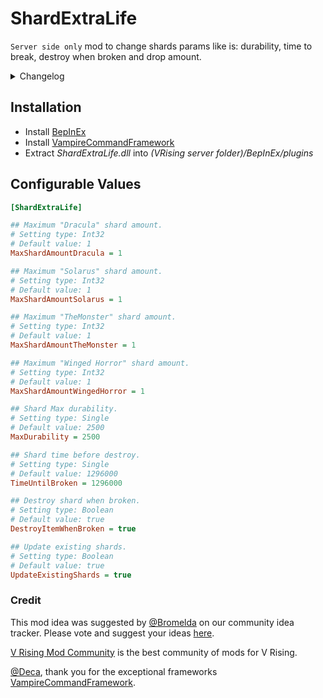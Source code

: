 # ShardExtraLife
`Server side only` mod to change shards params like is: durability, time to break, destroy when broken and drop amount. 
<details>
<summary>Changelog</summary>
`0.0.1`
- Initial public release of the mod
</details>

## Installation
* Install [BepInEx](https://v-rising.thunderstore.io/package/BepInEx/BepInExPack_V_Rising/)
* Install [VampireCommandFramework](https://v-rising.thunderstore.io/package/deca/VampireCommandFramework/)
* Extract _ShardExtraLife.dll_ into _(VRising server folder)/BepInEx/plugins_

## Configurable Values
```ini
[ShardExtraLife]

## Maximum "Dracula" shard amount.
# Setting type: Int32
# Default value: 1
MaxShardAmountDracula = 1

## Maximum "Solarus" shard amount.
# Setting type: Int32
# Default value: 1
MaxShardAmountSolarus = 1

## Maximum "TheMonster" shard amount.
# Setting type: Int32
# Default value: 1
MaxShardAmountTheMonster = 1

## Maximum "Winged Horror" shard amount.
# Setting type: Int32
# Default value: 1
MaxShardAmountWingedHorror = 1

## Shard Max durability.
# Setting type: Single
# Default value: 2500
MaxDurability = 2500

## Shard time before destroy.
# Setting type: Single
# Default value: 1296000
TimeUntilBroken = 1296000

## Destroy shard when broken.
# Setting type: Boolean
# Default value: true
DestroyItemWhenBroken = true

## Update existing shards.
# Setting type: Boolean
# Default value: true
UpdateExistingShards = true

```

### Credit

This mod idea was suggested by [@Bromelda](https://ideas.vrisingmods.com/posts/112/shard-replenish-mod) on our community idea tracker. Please vote and suggest your ideas [here](https://ideas.vrisingmods.com/).

[V Rising Mod Community](https://discord.gg/vrisingmods) is the best community of mods for V Rising.

[@Deca](https://github.com/decaprime), thank you for the exceptional frameworks [VampireCommandFramework](https://github.com/decaprime/VampireCommandFramework).

